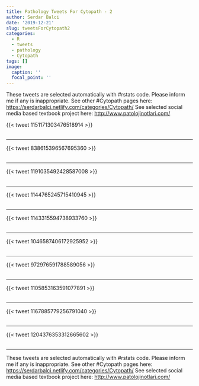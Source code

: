 ```yaml
---
title: Pathology Tweets For Cytopath - 2
author: Serdar Balci
date: '2019-12-21'
slug: tweetsForCytopath2
categories:
  - R
  - tweets
  - pathology
  - Cytopath
tags: []
image:
  caption: ''
  focal_point: ''
---
```



These tweets are selected automatically with #rstats code. Please inform me if any is inappropriate.
See other #Cytopath pages here: https://serdarbalci.netlify.com/categories/Cytopath/ 
See selected social media based textbook project here: http://www.patolojinotlari.com/

{{< tweet 1151171303476518914 >}}
<br>
<br>
<hr>
{{< tweet 838615396567695360 >}}
<br>
<br>
<hr>
{{< tweet 1191035492428587008 >}}
<br>
<br>
<hr>
{{< tweet 1144765245715410945 >}}
<br>
<br>
<hr>
{{< tweet 1143315594738933760 >}}
<br>
<br>
<hr>
{{< tweet 1046587406172925952 >}}
<br>
<br>
<hr>
{{< tweet 972976591788589056 >}}
<br>
<br>
<hr>
{{< tweet 1105853163591077891 >}}
<br>
<br>
<hr>
{{< tweet 1167885779256791040 >}}
<br>
<br>
<hr>
{{< tweet 1204376353312665602 >}}
<br>
<br>
<hr>


These tweets are selected automatically with #rstats code. Please inform me if any is inappropriate.
See other #Cytopath pages here: https://serdarbalci.netlify.com/categories/Cytopath/ 
See selected social media based textbook project here: http://www.patolojinotlari.com/
